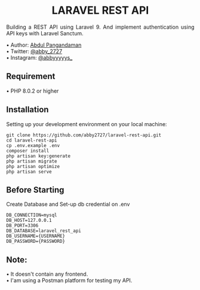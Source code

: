 <h1 align="center">LARAVEL REST API</h1>

<p align="justify">Building a REST API using Laravel 9. And implement authentication using API keys with Laravel Sanctum.</p>
•   Author: <a href="https://abby2727.github.io/my-portfolio/"> Abdul Pangandaman </a> <br>
•   Twitter: <a href="https://twitter.com/abby_2727"> @abby_2727 </a> <br>
•   Instagram: <a href="https://www.instagram.com/abbyyyyys_/"> @abbyyyyys_ </a> <br>

## Requirement
•   PHP 8.0.2 or higher

## Installation
Setting up your development environment on your local machine:
```
git clone https://github.com/abby2727/laravel-rest-api.git
cd laravel-rest-api
cp .env.example .env
composer install
php artisan key:generate
php artisan migrate
php artisan optimize
php artisan serve
```
## Before Starting

Create Database and Set-up db credential on .env
```
DB_CONNECTION=mysql
DB_HOST=127.0.0.1
DB_PORT=3306
DB_DATABASE=laravel_rest_api
DB_USERNAME={USERNAME}
DB_PASSWORD={PASSWORD}
```
## Note:
•   It doesn't contain any frontend. <br>
•   I'am using a Postman platform for testing my API.
